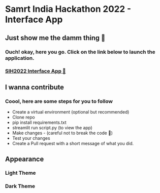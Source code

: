 <h1> Samrt India Hackathon 2022 - Interface App </h1>

<h2> Just show me the damm thing 👀 </h2>
<h3>Ouch! okay, here you go. Click on the link below to launch the application.</h3>
<h3><a href="https://share.streamlit.io/aaparikh/sih2022-interface/main/script.py">SIH2022 Interface App 🚀</a></h3>

<h2> I wanna contribute </h2>
<h3> Coool, here are some steps for you to follow </h3>

- Create a virtual environment (optional but recommended)
- Clone repo
- pip install requirements.txt
- streamlit run script.py (to view the app)
- Make changes - (careful not to break the code 🥺)
- Test your changes
- Create a Pull request with a short message of what you did.

## Appearance

### Light Theme
<!-- ![Light theme](https://github.com/aaparikh/sih2022-interface/blob/main/sih-light.png) -->

### Dark Theme
<!-- ![Dark Theme](https://github.com/aaparikh/sih2022-interface/blob/main/sih-dark.png) -->
